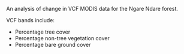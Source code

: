 An analysis of change in VCF MODIS data for the Ngare Ndare forest.

VCF bands include:
* Percentage tree cover
* Percentage non-tree vegetation cover
* Percentage bare ground cover
